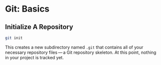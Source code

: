 # Git: Basics

## Initialize A Repository

```bash
git init
```

This creates a new subdirectory named `.git` that contains all of your necessary repository files — a Git repository skeleton. At this point, nothing in your project is tracked yet.